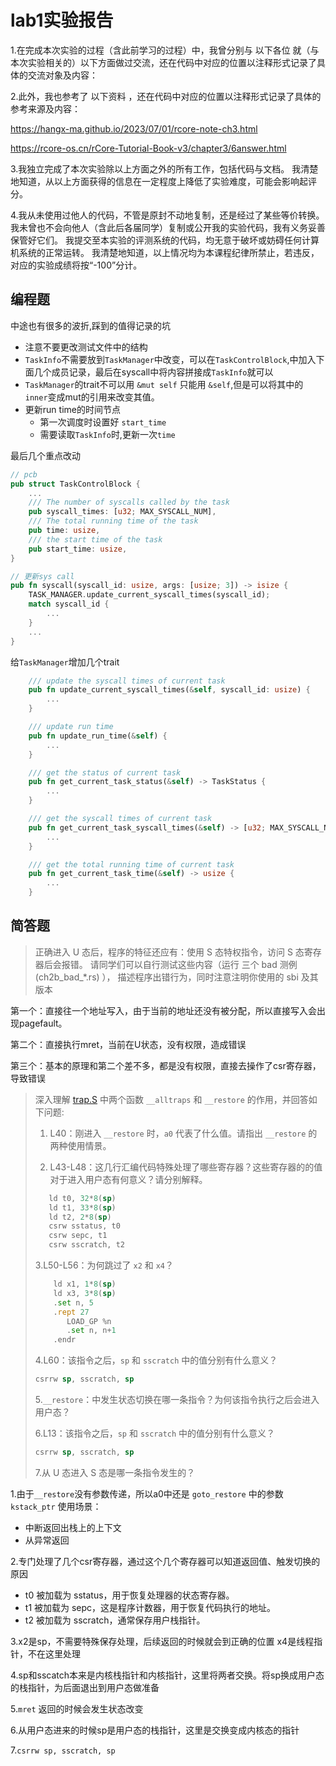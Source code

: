 # lab1实验报告

1.在完成本次实验的过程（含此前学习的过程）中，我曾分别与 以下各位 就（与本次实验相关的）以下方面做过交流，还在代码中对应的位置以注释形式记录了具体的交流对象及内容：

2.此外，我也参考了 以下资料 ，还在代码中对应的位置以注释形式记录了具体的参考来源及内容：

<https://hangx-ma.github.io/2023/07/01/rcore-note-ch3.html>

<https://rcore-os.cn/rCore-Tutorial-Book-v3/chapter3/6answer.html>

3.我独立完成了本次实验除以上方面之外的所有工作，包括代码与文档。 我清楚地知道，从以上方面获得的信息在一定程度上降低了实验难度，可能会影响起评分。

4.我从未使用过他人的代码，不管是原封不动地复制，还是经过了某些等价转换。 我未曾也不会向他人（含此后各届同学）复制或公开我的实验代码，我有义务妥善保管好它们。 我提交至本实验的评测系统的代码，均无意于破坏或妨碍任何计算机系统的正常运转。 我清楚地知道，以上情况均为本课程纪律所禁止，若违反，对应的实验成绩将按“-100”分计。

## 编程题

中途也有很多的波折,踩到的值得记录的坑

- 注意不要更改测试文件中的结构
- `TaskInfo`不需要放到`TaskManager`中改变，可以在`TaskControlBlock`,中加入下面几个成员记录，最后在syscall中将内容拼接成`TaskInfo`就可以
- `TaskManager`的trait不可以用 `&mut self` 只能用 `&self`,但是可以将其中的`inner`变成mut的引用来改变其值。
- 更新run time的时间节点
  - 第一次调度时设置好 `start_time`
  - 需要读取`TaskInfo`时,更新一次`time`

最后几个重点改动

```rust
// pcb
pub struct TaskControlBlock {
    ...
    /// The number of syscalls called by the task
    pub syscall_times: [u32; MAX_SYSCALL_NUM],
    /// The total running time of the task
    pub time: usize,
    /// the start time of the task
    pub start_time: usize,
}

// 更新sys call
pub fn syscall(syscall_id: usize, args: [usize; 3]) -> isize {
    TASK_MANAGER.update_current_syscall_times(syscall_id);
    match syscall_id {
        ...
    }
    ...
}
```

给`TaskManager`增加几个trait

```rust
    /// update the syscall times of current task
    pub fn update_current_syscall_times(&self, syscall_id: usize) {
        ...
    }

    /// update run time
    pub fn update_run_time(&self) {
        ...
    }

    /// get the status of current task
    pub fn get_current_task_status(&self) -> TaskStatus {
        ...
    }

    /// get the syscall times of current task
    pub fn get_current_task_syscall_times(&self) -> [u32; MAX_SYSCALL_NUM] {
        ...
    }

    /// get the total running time of current task
    pub fn get_current_task_time(&self) -> usize {
        ...
    }
```

## 简答题

>正确进入 U 态后，程序的特征还应有：使用 S 态特权指令，访问 S 态寄存器后会报错。 请同学们可以自行测试这些内容（运行 三个 bad 测例 (ch2b\_bad\_\*.rs) ）， 描述程序出错行为，同时注意注明你使用的 sbi 及其版本

第一个：直接往一个地址写入，由于当前的地址还没有被分配，所以直接写入会出现pagefault。

第二个：直接执行mret，当前在U状态，没有权限，造成错误

第三个：基本的原理和第二个差不多，都是没有权限，直接去操作了csr寄存器，导致错误

>
>深入理解 [trap.S](https://github.com/LearningOS/rCore-Tutorial-Code-2024S/blob/ch3/os/src/trap/trap.S) 中两个函数 `__alltraps` 和 `__restore` 的作用，并回答如下问题:
>
>1. L40：刚进入 `__restore` 时，`a0` 代表了什么值。请指出 `__restore` 的两种使用情景。
>
>2. L43-L48：这几行汇编代码特殊处理了哪些寄存器？这些寄存器的的值对于进入用户态有何意义？请分别解释。
>
>```asm
>    ld t0, 32*8(sp)
>    ld t1, 33*8(sp)
>    ld t2, 2*8(sp)
>    csrw sstatus, t0
>    csrw sepc, t1
>    csrw sscratch, t2
>```
>
>3.L50-L56：为何跳过了 `x2` 和 `x4`？
>
> ```asm
>     ld x1, 1*8(sp)
>     ld x3, 3*8(sp)
>     .set n, 5
>     .rept 27
>        LOAD_GP %n
>        .set n, n+1
>     .endr
> ```
>
>4.L60：该指令之后，`sp` 和 `sscratch` 中的值分别有什么意义？
>
> ```asm
> csrrw sp, sscratch, sp
> ```
>
>5.`__restore`：中发生状态切换在哪一条指令？为何该指令执行之后会进入用户态？
>
>6.L13：该指令之后，`sp` 和 `sscratch` 中的值分别有什么意义？
>
> ```asm
> csrrw sp, sscratch, sp
> ```
>
>7.从 U 态进入 S 态是哪一条指令发生的？

1.由于`__restore`没有参数传递，所以a0中还是 `goto_restore` 中的参数 `kstack_ptr`
使用场景：

- 中断返回出栈上的上下文
- 从异常返回

2.专门处理了几个csr寄存器，通过这个几个寄存器可以知道返回值、触发切换的原因

- t0 被加载为 sstatus，用于恢复处理器的状态寄存器。
- t1 被加载为 sepc，这是程序计数器，用于恢复代码执行的地址。
- t2 被加载为 sscratch，通常保存用户栈指针。

3.x2是sp，不需要特殊保存处理，后续返回的时候就会到正确的位置
x4是线程指针，不在这里处理

4.sp和sscatch本来是内核栈指针和内核指针，这里将两者交换。将sp换成用户态的栈指针，为后面退出到用户态做准备

5.`mret` 返回的时候会发生状态改变

6.从用户态进来的时候sp是用户态的栈指针，这里是交换变成内核态的指针

7.`csrrw sp, sscratch, sp`
